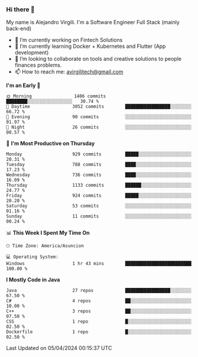 ### Hi there 👋

My name is Alejandro Virgili. I'm a Software Engineer Full Stack (mainly back-end)


- 🔭 I’m currently working on Fintech Solutions
- 🌱 I’m currently learning Docker + Kubernetes and Flutter (App development)
- 👯 I’m looking to collaborate on tools and creative solutions to people finances problems.
- 📫 How to reach me: avirgilitech@gmail.com
  
<!--START_SECTION:waka-->
**I'm an Early 🐤** 

```text
🌞 Morning                1406 commits        ████████░░░░░░░░░░░░░░░░░   30.74 % 
🌆 Daytime                3052 commits        █████████████████░░░░░░░░   66.72 % 
🌃 Evening                90 commits          ░░░░░░░░░░░░░░░░░░░░░░░░░   01.97 % 
🌙 Night                  26 commits          ░░░░░░░░░░░░░░░░░░░░░░░░░   00.57 % 
```
📅 **I'm Most Productive on Thursday** 

```text
Monday                   929 commits         █████░░░░░░░░░░░░░░░░░░░░   20.31 % 
Tuesday                  788 commits         ████░░░░░░░░░░░░░░░░░░░░░   17.23 % 
Wednesday                736 commits         ████░░░░░░░░░░░░░░░░░░░░░   16.09 % 
Thursday                 1133 commits        ██████░░░░░░░░░░░░░░░░░░░   24.77 % 
Friday                   924 commits         █████░░░░░░░░░░░░░░░░░░░░   20.20 % 
Saturday                 53 commits          ░░░░░░░░░░░░░░░░░░░░░░░░░   01.16 % 
Sunday                   11 commits          ░░░░░░░░░░░░░░░░░░░░░░░░░   00.24 % 
```


📊 **This Week I Spent My Time On** 

```text
🕑︎ Time Zone: America/Asuncion

💻 Operating System: 
Windows                  1 hr 43 mins        █████████████████████████   100.00 % 
```

**I Mostly Code in Java** 

```text
Java                     27 repos            █████████████████░░░░░░░░   67.50 % 
C#                       4 repos             ██░░░░░░░░░░░░░░░░░░░░░░░   10.00 % 
C++                      3 repos             ██░░░░░░░░░░░░░░░░░░░░░░░   07.50 % 
CSS                      1 repo              █░░░░░░░░░░░░░░░░░░░░░░░░   02.50 % 
Dockerfile               1 repo              █░░░░░░░░░░░░░░░░░░░░░░░░   02.50 % 
```




 Last Updated on 05/04/2024 00:15:37 UTC
<!--END_SECTION:waka-->
